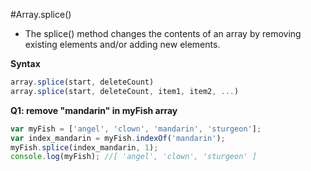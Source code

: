 #Array.splice()
- The splice() method changes the contents of an array by removing existing elements and/or adding new elements.

**Syntax**
```js
array.splice(start, deleteCount)
array.splice(start, deleteCount, item1, item2, ...)
```

**Q1: remove "mandarin" in myFish array**

```js
var myFish = ['angel', 'clown', 'mandarin', 'sturgeon'];
var index_mandarin = myFish.indexOf('mandarin');
myFish.splice(index_mandarin, 1);
console.log(myFish); //[ 'angel', 'clown', 'sturgeon' ]

```
